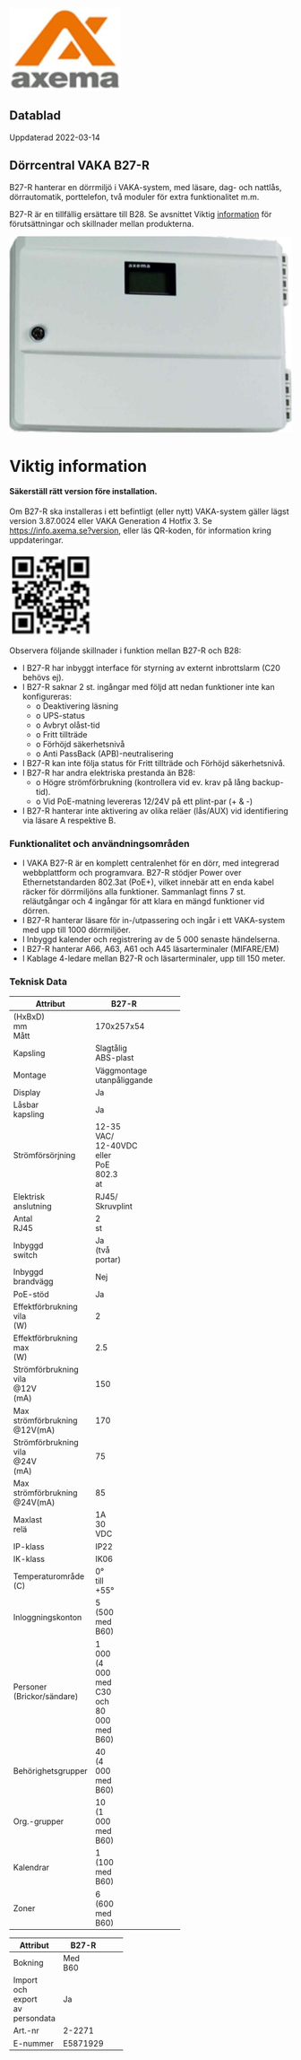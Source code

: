 ![](_page_0_Picture_0.jpeg)

## Datablad

Uppdaterad 2022-03-14

## **Dörrcentral VAKA B27-R**

B27-R hanterar en dörrmiljö i VAKA-system, med läsare, dag- och nattlås, dörrautomatik, porttelefon, två moduler för extra funktionalitet m.m.

B27-R är en tillfällig ersättare till B28. Se avsnittet Viktig [information](#page--1-0) för förutsättningar och skillnader mellan produkterna.

![](_page_0_Picture_6.jpeg)

# Viktig information

#### Säkerställ rätt version före installation.

Om B27-R ska installeras i ett befintligt (eller nytt) VAKA-system gäller lägst version 3.87.0024 eller VAKA Generation 4 Hotfix 3. Se https://info.axema.se?version, eller läs QR-koden, för information kring uppdateringar.

![](_page_1_Picture_3.jpeg)

Observera följande skillnader i funktion mellan B27-R och B28:

- l B27-R har inbyggt interface för styrning av externt inbrottslarm (C20 behövs ej).
- l B27-R saknar 2 st. ingångar med följd att nedan funktioner inte kan konfigureras:
	- o Deaktivering läsning
	- o UPS-status
	- o Avbryt olåst-tid
	- o Fritt tillträde
	- o Förhöjd säkerhetsnivå
	- o Anti PassBack (APB)-neutralisering
- l B27-R kan inte följa status för Fritt tillträde och Förhöjd säkerhetsnivå.
- l B27-R har andra elektriska prestanda än B28:
	- o Högre strömförbrukning (kontrollera vid ev. krav på lång backup-tid).
	- o Vid PoE-matning levereras 12/24V på ett plint-par (+ & -)
- l B27-R hanterar inte aktivering av olika reläer (lås/AUX) vid identifiering via läsare A respektive B.

### Funktionalitet och användningsområden

- l VAKA B27-R är en komplett centralenhet för en dörr, med integrerad webbplattform och programvara. B27-R stödjer Power over Ethernetstandarden 802.3at (PoE+), vilket innebär att en enda kabel räcker för dörrmiljöns alla funktioner. Sammanlagt finns 7 st. reläutgångar och 4 ingångar för att klara en mängd funktioner vid dörren.
- l B27-R hanterar läsare för in-/utpassering och ingår i ett VAKA-system med upp till 1000 dörrmiljöer.
- l Inbyggd kalender och registrering av de 5 000 senaste händelserna.
- l B27-R hanterar A66, A63, A61 och A45 läsarterminaler (MIFARE/EM)
- l Kablage 4-ledare mellan B27-R och läsarterminaler, upp till 150 meter.

### Teknisk Data

| Attribut                                 | B27-R                                                                  |  |  |  |
|------------------------------------------|------------------------------------------------------------------------|--|--|--|
| (HxBxD)<br>mm<br>Mått                    | 170x257x54                                                             |  |  |  |
| Kapsling                                 | Slagtålig<br>ABS-plast                                                 |  |  |  |
| Montage                                  | Väggmontage<br>utanpåliggande                                          |  |  |  |
| Display                                  | Ja                                                                     |  |  |  |
| Låsbar<br>kapsling                       | Ja                                                                     |  |  |  |
| Strömförsörjning                         | 12-35<br>VAC/<br>12-40VDC<br>eller<br>PoE<br>802.3<br>at               |  |  |  |
| Elektrisk<br>anslutning                  | RJ45/<br>Skruvplint                                                    |  |  |  |
| Antal<br>RJ45                            | 2<br>st                                                                |  |  |  |
| Inbyggd<br>switch                        | Ja<br>(två<br>portar)                                                  |  |  |  |
| Inbyggd<br>brandvägg                     | Nej                                                                    |  |  |  |
| PoE-stöd                                 | Ja                                                                     |  |  |  |
| Effektförbrukning<br>vila<br>(W)         | 2                                                                      |  |  |  |
| Effektförbrukning<br>max<br>(W)          | 2.5                                                                    |  |  |  |
| Strömförbrukning<br>vila<br>@12V<br>(mA) | 150                                                                    |  |  |  |
| Max<br>strömförbrukning<br>@12V(mA)      | 170                                                                    |  |  |  |
| Strömförbrukning<br>vila<br>@24V<br>(mA) | 75                                                                     |  |  |  |
| Max<br>strömförbrukning<br>@24V(mA)      | 85                                                                     |  |  |  |
| Maxlast<br>relä                          | 1A<br>30<br>VDC                                                        |  |  |  |
| IP-klass                                 | IP22                                                                   |  |  |  |
| IK-klass                                 | IK06                                                                   |  |  |  |
| Temperaturområde<br>(C)                  | 0°<br>till<br>+55°                                                     |  |  |  |
| Inloggningskonton                        | 5<br>(500<br>med<br>B60)                                               |  |  |  |
| Personer<br>(Brickor/sändare)            | 1<br>000<br>(4<br>000<br>med<br>C30<br>och<br>80<br>000<br>med<br>B60) |  |  |  |
| Behörighetsgrupper                       | 40<br>(4<br>000<br>med<br>B60)                                         |  |  |  |
| Org.-grupper                             | 10<br>(1<br>000<br>med<br>B60)                                         |  |  |  |
| Kalendrar                                | 1<br>(100<br>med<br>B60)                                               |  |  |  |
| Zoner                                    | 6<br>(600<br>med<br>B60)                                               |  |  |  |

| Attribut                                    | B27-R      |  |  |
|---------------------------------------------|------------|--|--|
| Bokning                                     | Med<br>B60 |  |  |
| Import<br>och<br>export<br>av<br>persondata | Ja         |  |  |
| Art.-nr                                     | 2-2271     |  |  |
| E-nummer                                    | E5871929   |  |  |